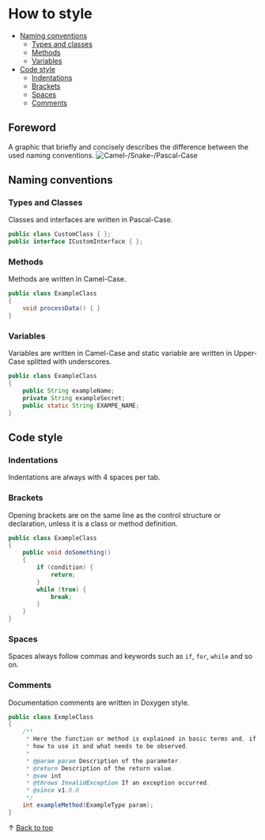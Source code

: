 # How to style
- [Naming conventions](#naming-conventions)
    - [Types and classes](#types-and-classes)
    - [Methods](#methods)
    - [Variables](#variables)
- [Code style](#code-style)
    - [Indentations](#indentations)
    - [Brackets](#brackets)
    - [Spaces](#spaces)
    - [Comments](#comments)

## Foreword
A graphic that briefly and concisely describes the difference between the used naming conventions.
![Camel-/Snake-/Pascal-Case](https://khalilstemmler.com/img/blog/camel-snake-pascal-case/camel-case-snake-case-pascal-case.png)

## Naming conventions
### Types and Classes
Classes and interfaces are written in Pascal-Case.
```java
public class CustomClass { };
public interface ICustomInterface { };
```

### Methods
Methods are written in Camel-Case.
```java
public class ExampleClass
{
    void processData() { }
}
```

### Variables
Variables are written in Camel-Case and static variable are written in Upper-Case splitted with underscores.
```java
public class ExampleClass
{
    public String exampleName;
    private String exampleSecret;
    public static String EXAMPE_NAME;
}
```

## Code style
### Indentations
Indentations are always with 4 spaces per tab.

### Brackets
Opening brackets are on the same line as the control structure or declaration, unless it is a class or method definition.
```java
public class ExampleClass
{
    public void doSomething()
    {
        if (condition) {
            return;
        }
        while (true) {
            break;
        }
    }
}
```

### Spaces
Spaces always follow commas and keywords such as `if`, `for`, `while` and so on.

### Comments
Documentation comments are written in Doxygen style.
```java
public class ExmpleClass
{
    /**
     * Here the function or method is explained in basic terms and, if necessary,
     * how to use it and what needs to be observed.
     *
     * @param param Description of the parameter.
     * @return Description of the return value.
     * @see int
     * @throws InvalidException If an exception occurred.
     * @since v1.0.0
     */
    int exampleMethod(ExampleType param);
}
```

&uarr; [Back to top](#top)

